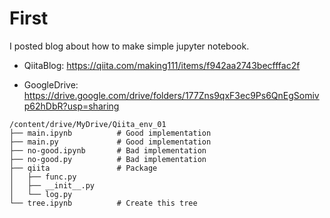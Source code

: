 # First
I posted blog about how to make simple jupyter notebook.

- QiitaBlog: https://qiita.com/making111/items/f942aa2743becfffac2f

- GoogleDrive: https://drive.google.com/drive/folders/177Zns9qxF3ec9Ps6QnEgSomivp62hDbR?usp=sharing

```
/content/drive/MyDrive/Qiita_env_01
├── main.ipynb          # Good implementation
├── main.py             # Good implementation
├── no-good.ipynb       # Bad implementation
├── no-good.py          # Bad implementation
├── qiita               # Package
│   ├── func.py
│   ├── __init__.py
│   └── log.py
└── tree.ipynb          # Create this tree
```
